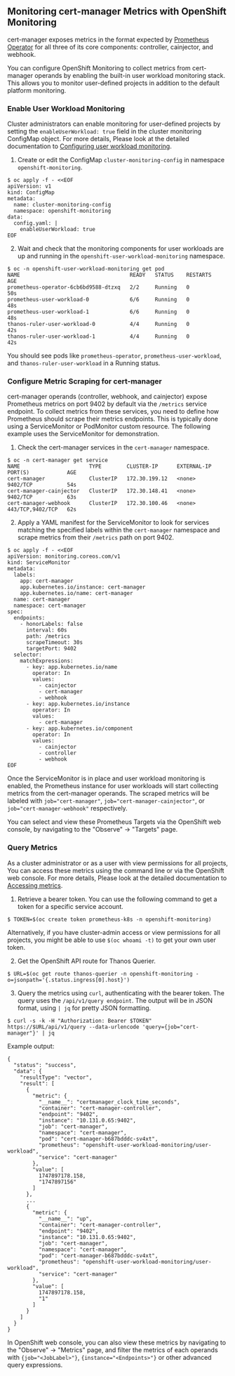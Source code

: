 ## Monitoring cert-manager Metrics with OpenShift Monitoring

cert-manager exposes metrics in the format expected by [Prometheus Operator](https://github.com/prometheus-operator/prometheus-operator) for all three of its core components: controller, cainjector, and webhook.

You can configure OpenShift Monitoring to collect metrics from cert-manager operands by enabling the built-in user workload monitoring stack. This allows you to monitor user-defined projects in addition to the default platform monitoring.

### Enable User Workload Monitoring

Cluster administrators can enable monitoring for user-defined projects by setting the `enableUserWorkload: true` field in the cluster monitoring ConfigMap object. For more details, Please look at the detailed documentation to [Configuring user workload monitoring](https://docs.redhat.com/en/documentation/openshift_container_platform/4.20/html/monitoring/configuring-user-workload-monitoring).

1. Create or edit the ConfigMap `cluster-monitoring-config` in namespace `openshift-monitoring`.

```
$ oc apply -f - <<EOF
apiVersion: v1
kind: ConfigMap
metadata:
  name: cluster-monitoring-config
  namespace: openshift-monitoring
data:
  config.yaml: |
    enableUserWorkload: true
EOF
```

2. Wait and check that the monitoring components for user workloads are up and running in the `openshift-user-workload-monitoring` namespace.

```
$ oc -n openshift-user-workload-monitoring get pod
NAME                                   READY   STATUS    RESTARTS   AGE
prometheus-operator-6cb6bd9588-dtzxq   2/2     Running   0          50s
prometheus-user-workload-0             6/6     Running   0          48s
prometheus-user-workload-1             6/6     Running   0          48s
thanos-ruler-user-workload-0           4/4     Running   0          42s
thanos-ruler-user-workload-1           4/4     Running   0          42s
```

You should see pods like `prometheus-operator`, `prometheus-user-workload`, and `thanos-ruler-user-workload` in a Running status.

### Configure Metric Scraping for cert-manager

cert-manager operands (controller, webhook, and cainjector) expose Prometheus metrics on port 9402 by default via the `/metrics` service endpoint. To collect metrics from these services, you need to define how Prometheus should scrape their metrics endpoints. This is typically done using a ServiceMonitor or PodMonitor custom resource. The following example uses the ServiceMonitor for demonstration.

1. Check the cert-manager services in the `cert-manager` namespace.

```
$ oc -n cert-manager get service
NAME                      TYPE        CLUSTER-IP      EXTERNAL-IP   PORT(S)            AGE
cert-manager              ClusterIP   172.30.199.12   <none>        9402/TCP           54s
cert-manager-cainjector   ClusterIP   172.30.148.41   <none>        9402/TCP           63s
cert-manager-webhook      ClusterIP   172.30.100.46   <none>        443/TCP,9402/TCP   62s
```

2. Apply a YAML manifest for the ServiceMonitor to look for services matching the specified labels within the `cert-manager` namespace and scrape metrics from their `/metrics` path on port 9402.

```
$ oc apply -f - <<EOF
apiVersion: monitoring.coreos.com/v1
kind: ServiceMonitor
metadata:
  labels:
    app: cert-manager
    app.kubernetes.io/instance: cert-manager
    app.kubernetes.io/name: cert-manager
  name: cert-manager
  namespace: cert-manager
spec:
  endpoints:
    - honorLabels: false
      interval: 60s
      path: /metrics
      scrapeTimeout: 30s
      targetPort: 9402
  selector:
    matchExpressions:
      - key: app.kubernetes.io/name
        operator: In
        values:
          - cainjector
          - cert-manager
          - webhook
      - key: app.kubernetes.io/instance
        operator: In
        values:
          - cert-manager
      - key: app.kubernetes.io/component
        operator: In
        values:
          - cainjector
          - controller
          - webhook
EOF
```

Once the ServiceMonitor is in place and user workload monitoring is enabled, the Prometheus instance for user workloads will start collecting metrics from the cert-manager operands. The scraped metrics will be labeled with `job="cert-manager"`, `job="cert-manager-cainjector"`, or `job="cert-manager-webhook"` respectively.

You can select and view these Prometheus Targets via the OpenShift web console, by navigating to the "Observe" -> "Targets" page.

### Query Metrics

As a cluster administrator or as a user with view permissions for all projects, You can access these metrics using the command line or via the OpenShift web console. For more details, Please look at the detailed documentation to [Accessing metrics](https://docs.redhat.com/en/documentation/openshift_container_platform/4.20/html/monitoring/accessing-metrics).

1. Retrieve a bearer token. You can use the following command to get a token for a specific service account.
```
$ TOKEN=$(oc create token prometheus-k8s -n openshift-monitoring)
```

Alternatively, if you have cluster-admin access or view permissions for all projects, you might be able to use `$(oc whoami -t)` to get your own user token.

2. Get the OpenShift API route for Thanos Querier.

```
$ URL=$(oc get route thanos-querier -n openshift-monitoring -o=jsonpath='{.status.ingress[0].host}')
```

3. Query the metrics using `curl`, authenticating with the bearer token. The query uses the `/api/v1/query endpoint`. The output will be in JSON format, using `| jq` for pretty JSON formatting.

```
$ curl -s -k -H "Authorization: Bearer $TOKEN" https://$URL/api/v1/query --data-urlencode 'query={job="cert-manager"}' | jq
```

Example output:

```
{
  "status": "success",
  "data": {
    "resultType": "vector",
    "result": [
      {
        "metric": {
          "__name__": "certmanager_clock_time_seconds",
          "container": "cert-manager-controller",
          "endpoint": "9402",
          "instance": "10.131.0.65:9402",
          "job": "cert-manager",
          "namespace": "cert-manager",
          "pod": "cert-manager-b687bdddc-sv4xt",
          "prometheus": "openshift-user-workload-monitoring/user-workload",
          "service": "cert-manager"
        },
        "value": [
          1747897178.158,
          "1747897156"
        ]
      },
      ...
      {
        "metric": {
          "__name__": "up",
          "container": "cert-manager-controller",
          "endpoint": "9402",
          "instance": "10.131.0.65:9402",
          "job": "cert-manager",
          "namespace": "cert-manager",
          "pod": "cert-manager-b687bdddc-sv4xt",
          "prometheus": "openshift-user-workload-monitoring/user-workload",
          "service": "cert-manager"
        },
        "value": [
          1747897178.158,
          "1"
        ]
      }
    ]
  }
}
```

In OpenShift web console, you can also view these metrics by navigating to the "Observe" -> "Metrics" page, and filter the metrics of each operands with `{job="<JobLabel>"}`, `{instance="<Endpoints>"}` or other advanced query expressions.
